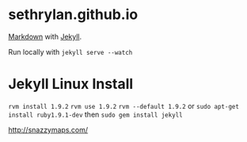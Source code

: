 sethrylan.github.io
===================

[Markdown](http://en.wikipedia.org/wiki/Markdown#Syntax_examples) with [Jekyll](http://asymmetrical-view.com/2009/05/14/starting-wtih-jekyll.html).

Run locally with ```jekyll serve --watch```

Jekyll Linux Install
===================
```rvm install 1.9.2```
```rvm use 1.9.2```
```rvm --default 1.9.2```
or
```sudo apt-get install ruby1.9.1-dev```
then
```sudo gem install jekyll```


http://snazzymaps.com/